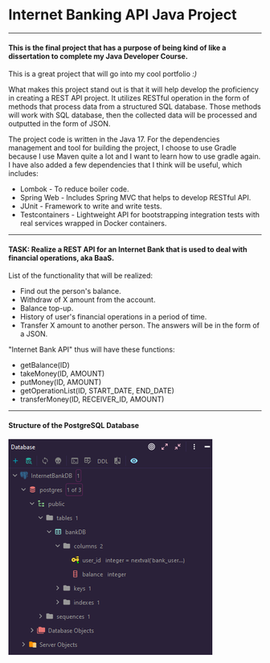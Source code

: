 # Internet Banking API Java Project

---

#### This is the **final project** that has a purpose of being kind of like a dissertation to complete my Java Developer Course.
This is a great project that will go into my cool portfolio _:)_

What makes this project stand out is that it will help develop the proficiency in creating a REST API project.
It utilizes RESTful operation in the form of methods that process data from a structured SQL database.
Those methods will work with SQL database, then the collected data will be processed and outputted in the form of JSON.

The project code is written in the Java 17. For the dependencies management and tool for building the project,
I choose to use Gradle because I use Maven quite a lot and I want to learn how to use gradle again.
I have also added a few dependencies that I think will be useful, which includes:
* Lombok - To reduce boiler code.
* Spring Web - Includes Spring MVC that helps to develop RESTful API.
* JUnit - Framework to write and write tests.
* Testcontainers - Lightweight API for bootstrapping integration tests with real services wrapped in Docker containers.

---

#### **TASK**: Realize a REST API for an Internet Bank that is used to deal with financial operations, aka BaaS.

List of the functionality that will be realized:
- Find out the person's balance.
- Withdraw of X amount from the account.
- Balance top-up.
- History of user's financial operations in a period of time.
- Transfer X amount to another person.
  The answers will be in the form of a JSON.

"Internet Bank API" thus will have these functions:
* getBalance(ID)
* takeMoney(ID, AMOUNT)
* putMoney(ID, AMOUNT)
* getOperationList(ID, START_DATE, END_DATE)
* transferMoney(ID, RECEIVER_ID, AMOUNT)

---

#### Structure of the PostgreSQL Database
![DB Structure](src/main/resources/png/db_structure.png)